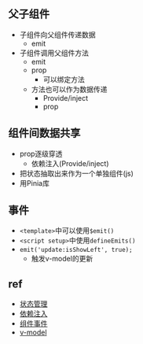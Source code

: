 

## 父子组件
+ 子组件向父组件传递数据
    + emit
+ 子组件调用父组件方法
    + emit
    + prop
        + 可以绑定方法
    + 方法也可以作为数据传递
        + Provide/inject
        + prop


## 组件间数据共享
+ prop逐级穿透
    + 依赖注入(Provide/inject)
+ 把状态抽取出来作为一个单独组件(js)
+ 用Pinia库


## 事件
+ `<template>`中可以使用`$emit()`
+ `<script setup>`中使用`defineEmits()`
+ `emit('update:isShowLeft', true);`
    + 触发v-model的更新

## ref
+ [状态管理​](https://cn.vuejs.org/guide/scaling-up/state-management.html)
+ [依赖注入](https://cn.vuejs.org/guide/components/provide-inject#prop-drilling)
+ [组件事件](https://cn.vuejs.org/guide/components/events.html)
+ [v-model](https://cn.vuejs.org/guide/components/v-model.html)
